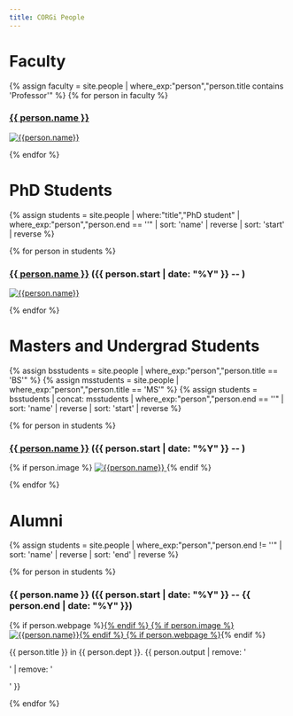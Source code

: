 ```yaml
---
title: CORGi People
---
```


# Faculty

{% assign faculty = site.people |
  where_exp:"person","person.title contains 'Professor'" %}
{% for person in faculty %}

### [{{ person.name }}]({{person.url}})

<a href="{{person.url}}">
<img src="{{person.image}}" alt="{{person.name}}" class="person" />
</a>

<!-- {{ person.title }} in {{ person.dept }}. -->

{% endfor %}

# PhD Students

{% assign students = site.people |
  where:"title","PhD student" |
  where_exp:"person","person.end == ''" |
  sort: 'name' | reverse |
  sort: 'start' | reverse %}

<div class="people-grid">

{% for person in students %}

<div markdown="1">

### [{{ person.name }}]({{person.url}}) ({{ person.start | date: "%Y" }} -- )

<a href="{{person.url}}">
<img src="{{person.image}}" alt="{{person.name}}" class="person" />
</a>

</div>

{% endfor %}

</div>

# Masters and Undergrad Students

{% assign bsstudents = site.people |
   where_exp:"person","person.title == 'BS'" %}
{% assign msstudents = site.people |
   where_exp:"person","person.title == 'MS'" %}
{% assign students = bsstudents | concat: msstudents |
   where_exp:"person","person.end == ''" |
   sort: 'name' | reverse |
   sort: 'start' | reverse %}

<div class="people-grid">

{% for person in students %}

<div markdown="1">

### [{{ person.name }}]({{person.url}}) ({{ person.start | date: "%Y" }} -- )

{% if person.image %}
<a href="{{ person.url }}">
<img src="{{person.image}}" alt="{{person.name}}" class="person" />
</a>
{% endif %}

</div>

{% endfor %}

</div>

# Alumni

{% assign students = site.people |
  where_exp:"person","person.end != ''" |
  sort: 'name' | reverse |
  sort: 'end' | reverse %}

<div class="people-grid">

{% for person in students %}

<div markdown="1">

### {{ person.name }} ({{ person.start | date: "%Y" }} -- {{ person.end | date: "%Y" }})

{% if person.webpage %}<a href="{{person.webpage}}">{% endif %}
{% if person.image %}<img src="{{person.image}}" alt="{{person.name}}" class="person" />{% endif %}
{% if person.webpage %}</a>{% endif %}

{{ person.title }} in {{ person.dept }}. {{ person.output | remove: '<p>' | remove: '</p>' }}

</div>

{% endfor %}

</div>
